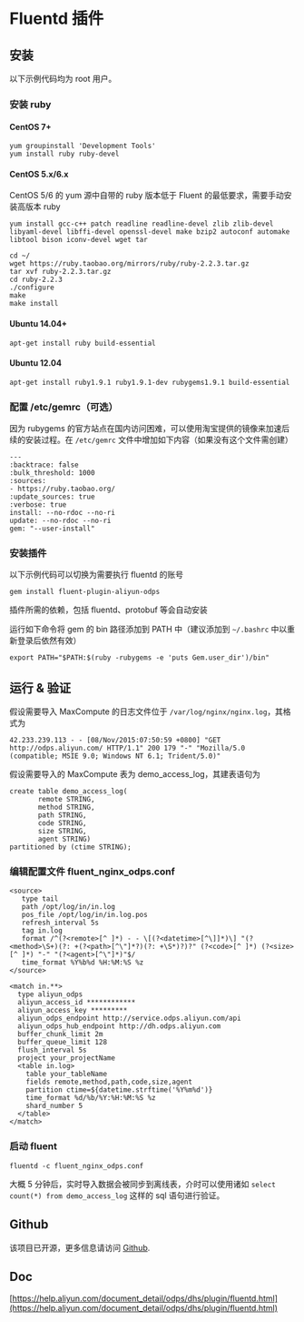 # Fluentd 插件

## 安装

以下示例代码均为 root 用户。

### 安装 ruby

#### CentOS 7+

```
yum groupinstall 'Development Tools'
yum install ruby ruby-devel
```

#### CentOS 5.x/6.x

CentOS 5/6 的 yum 源中自带的 ruby 版本低于 Fluent 的最低要求，需要手动安装高版本 ruby

```
yum install gcc-c++ patch readline readline-devel zlib zlib-devel libyaml-devel libffi-devel openssl-devel make bzip2 autoconf automake libtool bison iconv-devel wget tar

cd ~/
wget https://ruby.taobao.org/mirrors/ruby/ruby-2.2.3.tar.gz
tar xvf ruby-2.2.3.tar.gz
cd ruby-2.2.3
./configure
make
make install
```

#### Ubuntu 14.04+

```
apt-get install ruby build-essential
```

#### Ubuntu 12.04

```
apt-get install ruby1.9.1 ruby1.9.1-dev rubygems1.9.1 build-essential
```

### 配置 /etc/gemrc（可选）

因为 rubygems 的官方站点在国内访问困难，可以使用淘宝提供的镜像来加速后续的安装过程。在 `/etc/gemrc` 文件中增加如下内容（如果没有这个文件需创建）

```
---
:backtrace: false
:bulk_threshold: 1000
:sources:
- https://ruby.taobao.org/
:update_sources: true
:verbose: true
install: --no-rdoc --no-ri
update: --no-rdoc --no-ri
gem: "--user-install"
```

### 安装插件

以下示例代码可以切换为需要执行 fluentd 的账号

```
gem install fluent-plugin-aliyun-odps
```

插件所需的依赖，包括 fluentd、protobuf 等会自动安装

运行如下命令将 gem 的 bin 路径添加到 PATH 中（建议添加到 `~/.bashrc` 中以重新登录后依然有效）

```
export PATH="$PATH:$(ruby -rubygems -e 'puts Gem.user_dir')/bin"
```

## 运行 & 验证

假设需要导入 MaxCompute 的日志文件位于 `/var/log/nginx/nginx.log`，其格式为

```
42.233.239.113 - - [08/Nov/2015:07:50:59 +0800] "GET http://odps.aliyun.com/ HTTP/1.1" 200 179 "-" "Mozilla/5.0 (compatible; MSIE 9.0; Windows NT 6.1; Trident/5.0)"
```

假设需要导入的 MaxCompute 表为 demo_access_log，其建表语句为

```
create table demo_access_log(
       remote STRING,
       method STRING,
       path STRING,
       code STRING,
       size STRING,
       agent STRING)
partitioned by (ctime STRING);
```

### 编辑配置文件 fluent_nginx_odps.conf

```
<source>
   type tail
   path /opt/log/in/in.log
   pos_file /opt/log/in/in.log.pos
   refresh_interval 5s
   tag in.log
   format /^(?<remote>[^ ]*) - - \[(?<datetime>[^\]]*)\] "(?<method>\S+)(?: +(?<path>[^\"]*?)(?: +\S*)?)?" (?<code>[^ ]*) (?<size>[^ ]*) "-" "(?<agent>[^\"]*)"$/
   time_format %Y%b%d %H:%M:%S %z
</source>

<match in.**>
  type aliyun_odps
  aliyun_access_id ************
  aliyun_access_key *********
  aliyun_odps_endpoint http://service.odps.aliyun.com/api
  aliyun_odps_hub_endpoint http://dh.odps.aliyun.com
  buffer_chunk_limit 2m
  buffer_queue_limit 128
  flush_interval 5s
  project your_projectName
  <table in.log>
    table your_tableName
    fields remote,method,path,code,size,agent
    partition ctime=${datetime.strftime('%Y%m%d')}
    time_format %d/%b/%Y:%H:%M:%S %z
    shard_number 5
  </table>
</match>
```

### 启动 fluent

```
fluentd -c fluent_nginx_odps.conf
```

大概 5 分钟后，实时导入数据会被同步到离线表，介时可以使用诸如 `select count(*) from demo_access_log` 这样的 sql 语句进行验证。

## Github

该项目已开源，更多信息请访问 [Github](https://github.com/aliyun/aliyun-odps-fluentd-plugin).

## Doc

[https://help.aliyun.com/document_detail/odps/dhs/plugin/fluentd.html](https://help.aliyun.com/document_detail/odps/dhs/plugin/fluentd.html)
